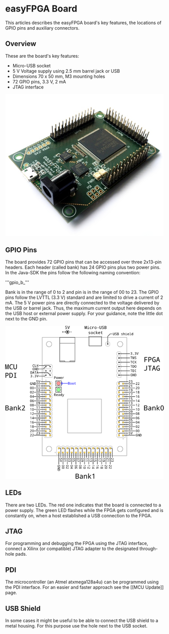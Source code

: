 # easyFPGA Board
This articles describes the easyFPGA board's key features, the locations of GPIO pins and auxiliary connectors.

## Overview

These are the board's key features:
* Micro-USB socket
* 5 V Voltage supply using 2.5 mm barrel jack or USB
* Dimensions 70 x 50 mm, M3 mounting holes
* 72 GPIO pins, 3.3 V, 2 mA
* JTAG interface

![The easyFPGA board](images/board.jpg)

## GPIO Pins
The board provides 72 GPIO pins that can be accessed over three 2x13-pin headers. Each header (called bank) has 24 GPIO pins plus two power pins. In the Java-SDK the pins follow the following naming convention:

'''gpio_b<bank>_<pin>'''

Bank is in the range of 0 to 2 and pin is in the range of 00 to 23. The GPIO pins follow the LVTTL (3.3 V) standard and are limited to drive a current of 2 mA. The 5 V power pins are directly connected to the voltage delivered by the USB or barrel jack. Thus, the maximum current output here depends on the USB host or external power supply. For your guidance, note the little dot next to the GND pin.

![Connector scheme](images/board_connectors.png)

## LEDs
There are two LEDs. The red one indicates that the board is connected to a power supply. The green LED flashes while the FPGA gets configured and is constantly on, when a host established a USB connection to the FPGA.

## JTAG
For programming and debugging the FPGA using the JTAG interface, connect a Xilinx (or compatible) JTAG adapter to the designated through-hole pads.

## PDI
The microcontroller (an Atmel atxmega128a4u) can be programmed using the PDI interface. For an easier and faster approach see the [[MCU Update]] page.

## USB Shield
In some cases it might be useful to be able to connect the USB shield to a metal housing. For this purpose use the hole next to the USB socket.
